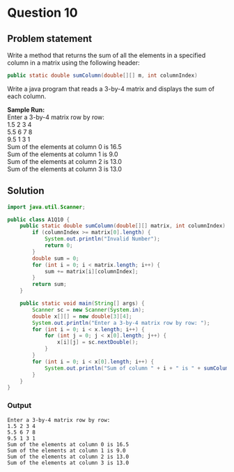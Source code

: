 # Question 10
## Problem statement
Write a method that returns the sum of all the elements in a specified column in a matrix using the following header: 
```java
public static double sumColumn(double[][] m, int columnIndex) 
```
Write a java program that reads a 3-by-4 matrix and displays the sum of each column. 
 
__Sample Run:__ <br>
Enter a 3-by-4 matrix row by row: <br> 
1.5 2 3 4 <br>
5.5 6 7 8 <br>
9.5 1 3 1 <br>
Sum of the elements at column 0 is 16.5 <br>
Sum of the elements at column 1 is 9.0 <br>
Sum of the elements at column 2 is 13.0 <br>
Sum of the elements at column 3 is 13.0<br>

## Solution
```java
import java.util.Scanner;

public class A1Q10 {
    public static double sumColumn(double[][] matrix, int columnIndex) {
        if (columnIndex >= matrix[0].length) {
            System.out.println("Invalid Number");
            return 0;
        }
        double sum = 0;
        for (int i = 0; i < matrix.length; i++) {
            sum += matrix[i][columnIndex];
        }
        return sum;
    }

    public static void main(String[] args) {
        Scanner sc = new Scanner(System.in);
        double x[][] = new double[3][4];
        System.out.println("Enter a 3-by-4 matrix row by row: ");
        for (int i = 0; i < x.length; i++) {
            for (int j = 0; j < x[0].length; j++) {
                x[i][j] = sc.nextDouble();
            }
        }
        for (int i = 0; i < x[0].length; i++) {
            System.out.println("Sum of column " + i + " is " + sumColumn(x, i));
        }
    }
}
```

### Output
```
Enter a 3-by-4 matrix row by row:
1.5 2 3 4
5.5 6 7 8
9.5 1 3 1
Sum of the elements at column 0 is 16.5
Sum of the elements at column 1 is 9.0
Sum of the elements at column 2 is 13.0
Sum of the elements at column 3 is 13.0
```
